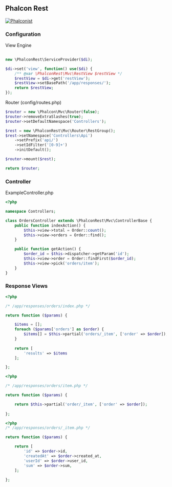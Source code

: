 Phalcon Rest
---
[![Phalconist](http://phalconist.com/serebro/phalcon-rest/default.svg)](http://phalconist.com/serebro/phalcon-rest)

### Configuration

View Engine
```php
 
new \PhalconRest\ServiceProvider($di);

$di->set('view', function() use($di) {
    /** @var \PhalconRest\Mvc\RestView $restView */
    $restView = $di->get('restView');
    $restView->setBasePath('/app/responses/');
    return $restView;
});
```

Router (config/routes.php)
```php
$router = new \Phalcon\Mvc\Router(false);
$router->removeExtraSlashes(true);
$router->setDefaultNamespace('Controllers');

$rest = new \PhalconRest\Mvc\Router\RestGroup();
$rest->setNamespace('Controllers\Api')
    ->setPrefix('api/')
    ->setIdFilter('[0-9]+')
    ->initDefault();

$router->mount($rest);

return $router;
```

### Controller

ExampleController.php
```php
<?php

namespace Controllers;

class OrdersController extends \PhalconRest\Mvc\ControllerBase {
	public function indexAction() {
		$this->view->total = Order::count();
		$this->view->orders = Order::find();
	}

	public function getAction() {
		$order_id = $this->dispatcher->getParam('id');
		$this->view->order = Order::findFirst($order_id);
		$this->view->pick('orders/item');
	}
}

```

### Response Views

```php
<?php

/* /app/responses/orders/index.php */

return function ($params) {

	$items = [];
	foreach ($params['orders'] as $order) {
		$items[] = $this->partial('orders/_item', ['order' => $order]);
	}
	
	return [
		'results' => $items
	];

};
```

```php
<?php

/* /app/responses/orders/item.php */

return function ($params) {

	return $this->partial('order/_item', ['order' => $order]);
	
};
```

```php
<?php
/* /app/responses/orders/_item.php */

return function ($params) {

	return [
		'id' => $order->id,
		'createdAt' => $order->created_at,
		'userId' => $order->user_id,
		'sum' => $order->sum,
	];
	
};
```
